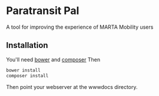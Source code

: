 # Paratransit Pal #

A tool for improving the experience of MARTA Mobility users

## Installation ##
You'll need [bower](http://bower.io) and [composer](http://getcomposer.org)
Then
```bash
bower install
composer install
```
Then point your webserver at the wwwdocs directory.
